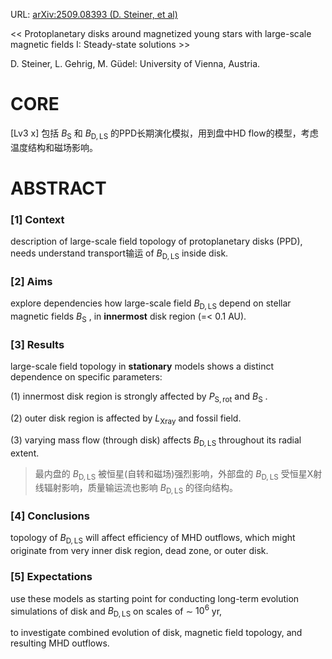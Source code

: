 URL: [arXiv:2509.08393 (D. Steiner, et al)](https://arxiv.org/abs/2509.08393)

\<\< Protoplanetary disks around magnetized young stars with large-scale magnetic fields I: Steady-state solutions \>\>

D. Steiner, L. Gehrig, M. Güdel: University of Vienna, Austria.

# CORE

[Lv3 x] 包括 $B_\mathrm{S}$ 和 $B_\mathrm{D, LS}$ 的PPD长期演化模拟，用到盘中HD flow的模型，考虑温度结构和磁场影响。

# ABSTRACT

### [1] Context

description of large-scale field topology of protoplanetary disks (PPD), needs understand transport输运 of $B_\mathrm{D, LS}$ inside disk.

### [2] Aims

explore dependencies how large-scale field $B_\mathrm{D, LS}$ depend on stellar magnetic fields $B_\mathrm{S}$ , in **innermost** disk region (=< 0.1 AU).

### [3] Results

large-scale field topology in **stationary** models shows a distinct dependence on specific parameters:

(1) innermost disk region is strongly affected by $P_\mathrm{S,rot}$ and $B_\mathrm{S}$ .

(2) outer disk region is affected by $L_\mathrm{Xray}$ and fossil field.

(3) varying mass flow (through disk) affects $B_\mathrm{D, LS}$ throughout its radial extent.

>最内盘的 $B_\mathrm{D, LS}$ 被恒星(自转和磁场)强烈影响，外部盘的 $B_\mathrm{D, LS}$ 受恒星X射线辐射影响，质量输运流也影响 $B_\mathrm{D, LS}$ 的径向结构。

### [4] Conclusions

topology of $B_\mathrm{D, LS}$ will affect efficiency of MHD outflows, which might originate from very inner disk region, dead zone, or outer disk.

### [5] Expectations

use these models as starting point for conducting long-term evolution simulations of disk and $B_\mathrm{D, LS}$ on scales of ∼ $10^6$ yr,

to investigate combined evolution of disk, magnetic field topology, and resulting MHD outflows.
